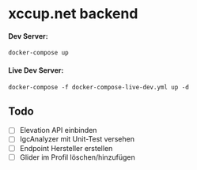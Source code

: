# xccup.net backend

#### Dev Server:

`docker-compose up`

#### Live Dev Server:

`docker-compose -f docker-compose-live-dev.yml up -d`

## Todo

- [ ] Elevation API einbinden
- [ ] IgcAnalyzer mit Unit-Test versehen
- [ ] Endpoint Hersteller erstellen
- [ ] Glider im Profil löschen/hinzufügen
